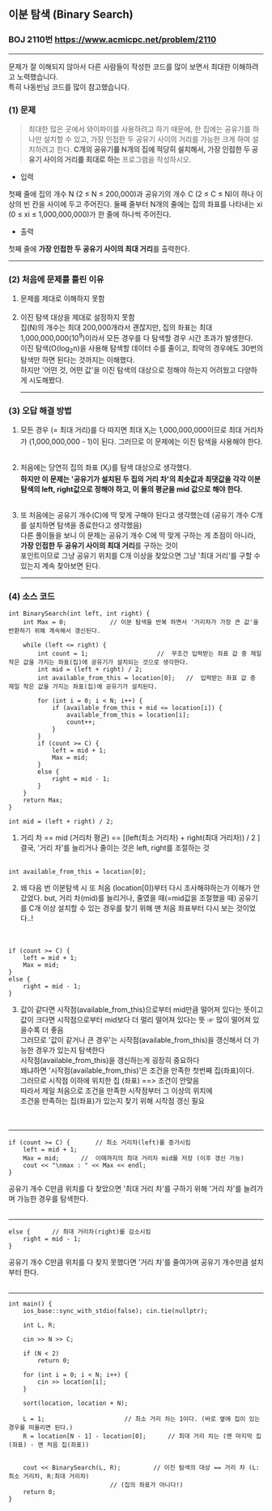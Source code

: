 ## 이분 탐색 (Binary Search)
### BOJ 2110번   <https://www.acmicpc.net/problem/2110>
<hr/>   

문제가 잘 이해되지 않아서 다른 사람들이 작성한 코드를 많이 보면서 최대한 이해하려고 노력했습니다.<br> 특히 나동빈님 코드를 많이 참고했습니다.      


### (1) 문제 ###   

> 최대한 많은 곳에서 와이파이를 사용하려고 하기 때문에, 한 집에는 공유기를 하나만 설치할 수 있고, 가장 인접한 두 공유기 사이의 거리를 가능한 크게 하여 설치하려고 한다.
> **C개의 공유기를 N개의 집에 적당히 설치해서, 가장 인접한 두 공유기 사이의 거리를 최대로 하는** 프로그램을 작성하시오.

* 입력  

첫째 줄에 집의 개수 N (2 ≤ N ≤ 200,000)과 공유기의 개수 C (2 ≤ C ≤ N)이 하나 이상의 빈 칸을 사이에 두고 주어진다. 둘째 줄부터 N개의 줄에는 집의 좌표를 나타내는 xi (0 ≤ xi ≤ 1,000,000,000)가 한 줄에 하나씩 주어진다.  

* 출력  

첫째 줄에 **가장 인접한 두 공유기 사이의 최대 거리**를 출력한다.<br>
<hr/>

### (2) 처음에 문제를 틀린 이유 ###  

1. 문제를 제대로 이해하지 못함<br><br>
2. 이진 탐색 대상을 제대로 설정하지 못함   
	집(N)의 개수는 최대 200,000개라서 괜찮지만, 집의 좌표는 최대 1,000,000,000(10<sup>9</sup>)이라서 모든 경우를 다 탐색할 경우 시간 초과가 발생한다.  
	이진 탐색(O(log<sub>2</sub>n)을 사용해 탐색할 데이터 수를 줄이고, 최악의 경우에도 30번의 탐색만 하면 된다는 것까지는 이해했다.   
  	하지만 '어떤 것, 어떤 값'을 이진 탐색의 대상으로 정해야 하는지 어려웠고 다양하게 시도해봤다.  <hr/>
  
   
   
### (3) 오답 해결 방법 ###  

1. 모든 경우 (= 최대 거리)를 다 따지면 최대 X<sub>i</sub>는 1,000,000,000이므로 최대 거리차가 (1,000,000,000 - 1)이 된다. 그러므로 이 문제에는 이진 탐색을 사용해야 한다.<br><br>
2. 처음에는 당연히 집의 좌표 (X<sub>i</sub>)를 탐색 대상으로 생각했다. <br> **하지만 이 문제는 '공유기가 설치된 두 집의 거리 차'의 최솟값과 최댓값을 
   각각 이분탐색의 left, right값으로 정해야 하고, 이 둘의 평균을 mid 값으로 해야 한다.**<br><br>
   
3. 또 처음에는 공유기 개수(C)에 딱 맞게 구해야 된다고 생각했는데 (공유기 개수 C개를 설치하면 탐색을 종료한다고 생각했음)   
      다른 풀이들을 보니 이 문제는 공유기 개수 C에 딱 맞게 구하는 게 초점이 아니라, **가장 인접한 두 공유기 사이의 최대 거리**를 구하는 것이  
      포인트이므로 그냥 공유기 위치를 C개 이상을 찾았으면 그냥 '최대 거리'를 구할 수 있는지 계속 찾아보면 된다.<br><hr/>

### (4) 소스 코드 ###  


```
int BinarySearch(int left, int right) {				
	int Max = 0;			// 이분 탐색을 반복 하면서 '거리차가 가장 큰 값'을 반환하기 위해 계속해서 갱신된다.					

	while (left <= right) {	
        int count = 1;					 //  무조건 입력받는 좌표 값 중 제일 작은 값을 가지는 좌표(집)에 공유기가 설치되는 것으로 생각한다. 
		int mid = (left + right) / 2;
		int available_from_this = location[0];	 //  입력받는 좌표 값 중 제일 작은 값을 가지는 좌표(집)에 공유기가 설치된다. 

		for (int i = 0; i < N; i++) {
			if (available_from_this + mid <= location[i]) {
				available_from_this = location[i];
				count++;
			}
		}
		if (count >= C) {		
			left = mid + 1;
			Max = mid;		
		}
		else {
			right = mid - 1;
		}
	}
	return Max;
}
```

```
int mid = (left + right) / 2;
```

1. 거리 차 ==  mid (거리차 평균) ==  [(left(최소 거리차) + right(최대 거리차)) / 2 ]
결국,  '거리 차'를 늘리거나 줄이는 것은
left, right를 조절하는 것<br><br>

```
int available_from_this = location[0];
```
2. 왜 다음 번 이분탐색 시 또 처음 (location[0])부터 다시 조사해햐하는가 이해가 안갔었다.
but, 거리 차(mid)를 늘리거나, 줄였을 때(=mid값을 조절했을 때) 공유기를 C개 이상 설치할 수 있는 경우를 찾기 위해
맨 처음 좌표부터 다시 보는 것이었다..!<br><br><br>

```
if (count >= C) {
	left = mid + 1;
	Max = mid;		
}
else {
	right = mid - 1;
}
```

3. 값이 같다면 시작점(available_from_this)으로부터 mid만큼 떨어져 있다는 뜻이고<br>
값이 크다면 시작점으로부터 mid보다 더 멀리 떨어져 있다는 뜻   ☞ 많이 떨어져 있을수록 더 좋음<br>
그러므로 '값이 같거나 큰 경우'는 시작점(available_from_this)을 갱신해서 더 가능한 경우가 있는지 탐색한다<br>
시작점(available_from_this)을 갱신하는게 굉장히 중요하다<br>
왜냐하면 '시작점(available_from_this)'은 조건을 만족한 첫번째 집(좌표)이다.<br>
그러므로 시작점 이하에 위치한 집 (좌표) ==> 조건이 안맞음<br>
따라서 제일 처음으로 조건을 만족한 시작점부터 그 이상의 위치에<br>
조건을 만족하는 집(좌표)가 있는지 찾기 위해 시작점 갱신 필요<br><br><br>


<hr/>


```
if (count >= C) {		// 최소 거리차(left)를 증가시킴	
	left = mid + 1;
	Max = mid;		//  이때까지의 최대 거리차 mid를 저장 (이후 갱신 가능)
	cout << "\nmax : " << Max << endl;
}
```
공유기 개수 C만큼 위치를 다 찾았으면
'최대 거리 차'를 구하기 위해 '거리 차'를 늘려가며 가능한 경우를 탐색한다.<br><br>

<hr/>

```
else {		// 최대 거리차(right)를 감소시킴
	right = mid - 1;
}
```
공유기 개수 C만큼 위치를 다 찾지 못했다면
'거리 차'를 줄여가며 공유기 개수만큼 설치부터 한다.<br><br>

<hr/>



```
int main() {
    ios_base::sync_with_stdio(false); cin.tie(nullptr);
        
	int L, R;
    
	cin >> N >> C;
	
	if (N < 2)		
		return 0;   

	for (int i = 0; i < N; i++) {
		cin >> location[i];
	}

	sort(location, location + N);
	
	L = 1;						// 최소 거리 차는 1이다. (바로 옆에 집이 있는 경우를 떠올리면 된다.)
	R = location[N - 1] - location[0];		// 최대 거리 차는 (맨 마지막 집(좌표) - 맨 처음 집(좌표))
	

	cout << BinarySearch(L, R);			// 이진 탐색의 대상 == 거리 차 (L:최소 거리차, R:최대 거리차) 
							// (집의 좌표가 아니다!) 
	return 0;
}
```

